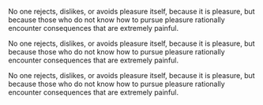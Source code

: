 No one rejects, dislikes, or avoids pleasure itself, because it is pleasure, but because those who do not know how to pursue pleasure rationally encounter consequences that are extremely painful.

No one rejects, dislikes, or avoids pleasure itself, because it is pleasure, but because those who do not know how to pursue pleasure rationally encounter consequences that are extremely painful.

No one rejects, dislikes, or avoids pleasure itself, because it is pleasure, but because those who do not know how to pursue pleasure rationally encounter consequences that are extremely painful.
